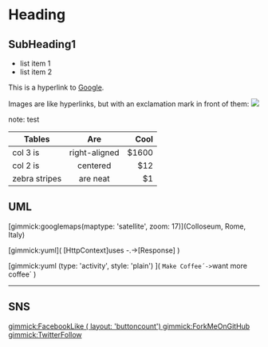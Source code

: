 Heading
=======

SubHeading1
-----------

  * list item 1
  * list item 2

  This is a hyperlink to [Google](http://google.com).

  Images are like hyperlinks, but with an exclamation mark in front of them:
  ![](http://placekitten.com/g/250/250)

  note: test


| Tables        | Are           | Cool  |
| ------------- |:-------------:| -----:|
| col 3 is      | right-aligned | $1600 |
| col 2 is      | centered      |   $12 |
| zebra stripes | are neat      |    $1 |


UML
---

[gimmick:googlemaps(maptype: 'satellite', zoom: 17)](Colloseum, Rome, Italy)

[gimmick:yuml]( [HttpContext]uses -.->[Response] )

[gimmick:yuml (type: 'activity', style: 'plain') ]( `Make Coffee´->`want more coffee´ )

---

SNS
---

[gimmick:FacebookLike ( layout: 'buttoncount') ](http://www.facebook.com)
[gimmick:ForkMeOnGitHub](http://www.github.com/Dynalon/mdwiki)
[gimmick:TwitterFollow](@timodoerr)
  
